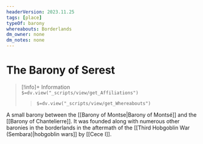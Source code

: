 ```yaml
---
headerVersion: 2023.11.25
tags: [place]
typeOf: barony
whereabouts: Borderlands
dm_owner: none
dm_notes: none
---
```

# The Barony of Serest
>[!info]+ Information  
> `$=dv.view("_scripts/view/get_Affiliations")`  
>> `$=dv.view("_scripts/view/get_Whereabouts")`

A small barony between the [[Barony of Montse|Barony of Montsé]] and the [[Barony of Chantelierre]]. It was founded along with numerous other baronies in the borderlands in the aftermath of the [[Third Hobgoblin War (Sembara)|hobgoblin wars]] by [[Cece I]].
